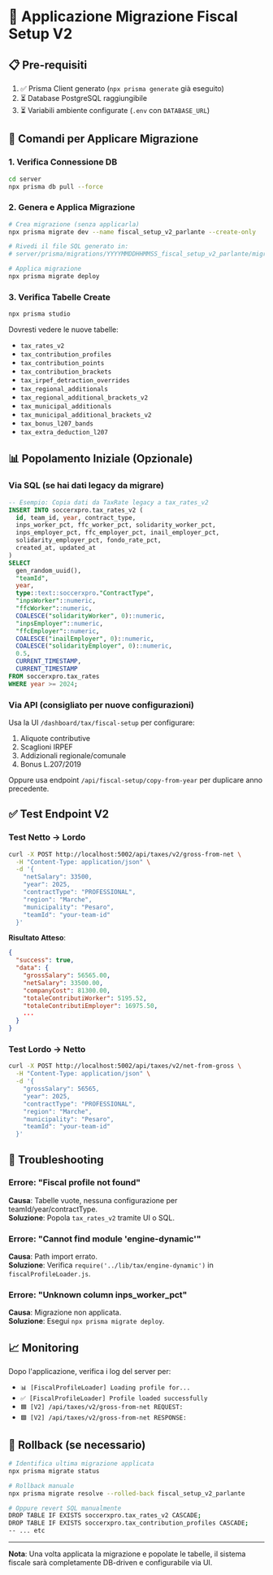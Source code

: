 # 🚀 Applicazione Migrazione Fiscal Setup V2

## 📋 Pre-requisiti

1. ✅ Prisma Client generato (`npx prisma generate` già eseguito)
2. ⏳ Database PostgreSQL raggiungibile
3. ⏳ Variabili ambiente configurate (`.env` con `DATABASE_URL`)

## 🔧 Comandi per Applicare Migrazione

### 1. Verifica Connessione DB
```bash
cd server
npx prisma db pull --force
```

### 2. Genera e Applica Migrazione
```bash
# Crea migrazione (senza applicarla)
npx prisma migrate dev --name fiscal_setup_v2_parlante --create-only

# Rivedi il file SQL generato in:
# server/prisma/migrations/YYYYMMDDHHMMSS_fiscal_setup_v2_parlante/migration.sql

# Applica migrazione
npx prisma migrate deploy
```

### 3. Verifica Tabelle Create
```bash
npx prisma studio
```

Dovresti vedere le nuove tabelle:
- `tax_rates_v2`
- `tax_contribution_profiles`
- `tax_contribution_points`
- `tax_contribution_brackets`
- `tax_irpef_detraction_overrides`
- `tax_regional_additionals`
- `tax_regional_additional_brackets_v2`
- `tax_municipal_additionals`
- `tax_municipal_additional_brackets_v2`
- `tax_bonus_l207_bands`
- `tax_extra_deduction_l207`

## 📊 Popolamento Iniziale (Opzionale)

### Via SQL (se hai dati legacy da migrare)
```sql
-- Esempio: Copia dati da TaxRate legacy a tax_rates_v2
INSERT INTO soccerxpro.tax_rates_v2 (
  id, team_id, year, contract_type,
  inps_worker_pct, ffc_worker_pct, solidarity_worker_pct,
  inps_employer_pct, ffc_employer_pct, inail_employer_pct, 
  solidarity_employer_pct, fondo_rate_pct,
  created_at, updated_at
)
SELECT 
  gen_random_uuid(),
  "teamId",
  year,
  type::text::soccerxpro."ContractType",
  "inpsWorker"::numeric,
  "ffcWorker"::numeric,
  COALESCE("solidarityWorker", 0)::numeric,
  "inpsEmployer"::numeric,
  "ffcEmployer"::numeric,
  COALESCE("inailEmployer", 0)::numeric,
  COALESCE("solidarityEmployer", 0)::numeric,
  0.5,
  CURRENT_TIMESTAMP,
  CURRENT_TIMESTAMP
FROM soccerxpro.tax_rates
WHERE year >= 2024;
```

### Via API (consigliato per nuove configurazioni)
Usa la UI `/dashboard/tax/fiscal-setup` per configurare:
1. Aliquote contributive
2. Scaglioni IRPEF
3. Addizionali regionale/comunale
4. Bonus L.207/2019

Oppure usa endpoint `/api/fiscal-setup/copy-from-year` per duplicare anno precedente.

## ✅ Test Endpoint V2

### Test Netto → Lordo
```bash
curl -X POST http://localhost:5002/api/taxes/v2/gross-from-net \
  -H "Content-Type: application/json" \
  -d '{
    "netSalary": 33500,
    "year": 2025,
    "contractType": "PROFESSIONAL",
    "region": "Marche",
    "municipality": "Pesaro",
    "teamId": "your-team-id"
  }'
```

**Risultato Atteso**:
```json
{
  "success": true,
  "data": {
    "grossSalary": 56565.00,
    "netSalary": 33500.00,
    "companyCost": 81300.00,
    "totaleContributiWorker": 5195.52,
    "totaleContributiEmployer": 16975.50,
    ...
  }
}
```

### Test Lordo → Netto
```bash
curl -X POST http://localhost:5002/api/taxes/v2/net-from-gross \
  -H "Content-Type: application/json" \
  -d '{
    "grossSalary": 56565,
    "year": 2025,
    "contractType": "PROFESSIONAL",
    "region": "Marche",
    "municipality": "Pesaro",
    "teamId": "your-team-id"
  }'
```

## 🐛 Troubleshooting

### Errore: "Fiscal profile not found"
**Causa**: Tabelle vuote, nessuna configurazione per teamId/year/contractType.  
**Soluzione**: Popola `tax_rates_v2` tramite UI o SQL.

### Errore: "Cannot find module 'engine-dynamic'"
**Causa**: Path import errato.  
**Soluzione**: Verifica `require('../lib/tax/engine-dynamic')` in `fiscalProfileLoader.js`.

### Errore: "Unknown column inps_worker_pct"
**Causa**: Migrazione non applicata.  
**Soluzione**: Esegui `npx prisma migrate deploy`.

## 📈 Monitoring

Dopo l'applicazione, verifica i log del server per:
- `📊 [FiscalProfileLoader] Loading profile for...`
- `✅ [FiscalProfileLoader] Profile loaded successfully`
- `🟦 [V2] /api/taxes/v2/gross-from-net REQUEST:`
- `🟩 [V2] /api/taxes/v2/gross-from-net RESPONSE:`

## 🔄 Rollback (se necessario)

```bash
# Identifica ultima migrazione applicata
npx prisma migrate status

# Rollback manuale
npx prisma migrate resolve --rolled-back fiscal_setup_v2_parlante

# Oppure revert SQL manualmente
DROP TABLE IF EXISTS soccerxpro.tax_rates_v2 CASCADE;
DROP TABLE IF EXISTS soccerxpro.tax_contribution_profiles CASCADE;
-- ... etc
```

---

**Nota**: Una volta applicata la migrazione e popolate le tabelle, il sistema fiscale sarà completamente DB-driven e configurabile via UI.


